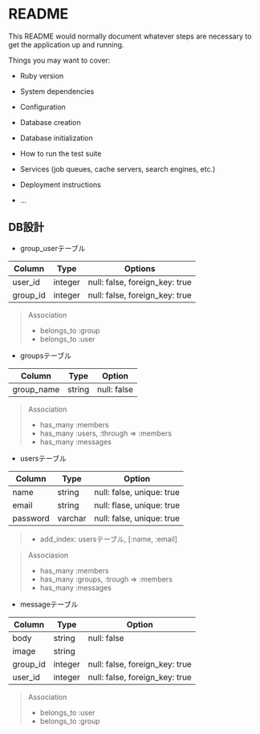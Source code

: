 # README

This README would normally document whatever steps are necessary to get the
application up and running.

Things you may want to cover:

* Ruby version

* System dependencies

* Configuration

* Database creation

* Database initialization

* How to run the test suite

* Services (job queues, cache servers, search engines, etc.)

* Deployment instructions

* ...

## DB設計

* group_userテーブル

| Column | Type  | Options                      |
|--------|-------|------------------------------|
|user_id |integer|null: false, foreign_key: true|
|group_id|integer|null: false, foreign_key: true|

> Association
> - belongs_to :group
> - belongs_to :user

* groupsテーブル

|Column        |Type   |Option       |
|--------------|-------|-------------|
|group_name    |string |null: false  |

> Association
> - has_many :members
> - has_many :users, :through => :members
> - has_many :messages

* usersテーブル

|Column  | Type   | Option                    |
|--------|--------|---------------------------|
|name    | string | null: false, unique: true |
|email   | string | null: flase, unique: true |
|password|varchar | null: false, unique: true |

> - add_index: usersテーブル, [:name, :email]

> Associasion
> - has_many :members
> - has_many :groups, :trough => :members
> - has_many :messages

* messageテーブル

|Column  |Type     |Option                         |
|--------|---------|-------------------------------|
|body    | string  | null: false                   |
|image   | string  |                               |
|group_id| integer | null: false, foreign_key: true|
|user_id | integer | null: false, foreign_key: true|

> Association
> - belongs_to :user
> - belongs_to :group
